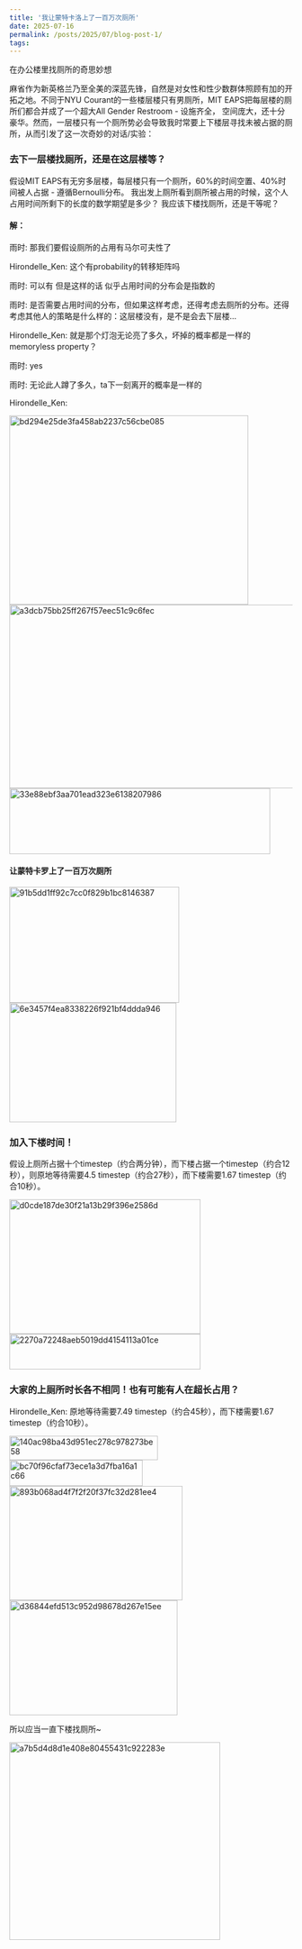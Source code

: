 ```yaml
---
title: '我让蒙特卡洛上了一百万次厕所'
date: 2025-07-16
permalink: /posts/2025/07/blog-post-1/
tags:
---
```


在办公楼里找厕所的奇思妙想

麻省作为新英格兰乃至全美的深蓝先锋，自然是对女性和性少数群体照顾有加的开拓之地。不同于NYU Courant的一些楼层楼只有男厕所，MIT EAPS把每层楼的厕所们都合并成了一个超大All Gender Restroom - 设施齐全，
空间庞大，还十分豪华。然而，一层楼只有一个厕所势必会导致我时常要上下楼层寻找未被占据的厕所，从而引发了这一次奇妙的对话/实验：

### 去下一层楼找厕所，还是在这层楼等？
假设MIT EAPS有无穷多层楼，每层楼只有一个厕所，60%的时间空置、40%时间被人占据 - 遵循Bernoulli分布。
我出发上厕所看到厕所被占用的时候，这个人占用时间所剩下的长度的数学期望是多少？
我应该下楼找厕所，还是干等呢？

#### 解：
雨时:
那我们要假设厕所的占用有马尔可夫性了

Hirondelle_Ken:
这个有probability的转移矩阵吗

雨时:
可以有 但是这样的话 似乎占用时间的分布会是指数的

雨时:
是否需要占用时间的分布，但如果这样考虑，还得考虑去厕所的分布。还得考虑其他人的策略是什么样的：这层楼没有，是不是会去下层楼...

Hirondelle_Ken:
就是那个灯泡无论亮了多久，坏掉的概率都是一样的memoryless property？

雨时:
yes

雨时:
无论此人蹲了多久，ta下一刻离开的概率是一样的

Hirondelle_Ken:

<img width="425" height="336" alt="bd294e25de3fa458ab2237c56cbe085" src="https://github.com/user-attachments/assets/6e6a17e0-a5a0-4970-ac52-27e28c3a8cee" />

<img width="538" height="326" alt="a3dcb75bb25ff267f57eec51c9c6fec" src="https://github.com/user-attachments/assets/8a28c3f3-a135-4502-a062-6ac80c19e4f4" />

<img width="464" height="117" alt="33e88ebf3aa701ead323e6138207986" src="https://github.com/user-attachments/assets/2672a843-ce7f-4b0e-bf47-7edc9b107790" />


#### 让蒙特卡罗上了一百万次厕所

<img width="302" height="206" alt="91b5dd1ff92c7cc0f829b1bc8146387" src="https://github.com/user-attachments/assets/637b2a27-d3b4-4aad-ac6a-52c640408705" />

<img width="297" height="212" alt="6e3457f4ea8338226f921bf4ddda946" src="https://github.com/user-attachments/assets/96172c89-3c3c-4115-abcc-1a0d4bca55f3" />


### 加入下楼时间！
假设上厕所占据十个timestep（约合两分钟），而下楼占据一个timestep（约合12秒），则原地等待需要4.5 timestep（约合27秒），而下楼需要1.67 timestep（约合10秒）。

<img width="340" height="239" alt="d0cde187de30f21a13b29f396e2586d" src="https://github.com/user-attachments/assets/0986194c-bd1d-4fd5-a1fd-d8193cf0ac9f" />

<img width="340" height="63" alt="2270a72248aeb5019dd4154113a01ce" src="https://github.com/user-attachments/assets/2200dae6-b0ea-4eb0-86e3-021566d0f662" />


### 大家的上厕所时长各不相同！也有可能有人在超长占用？
Hirondelle_Ken:
原地等待需要7.49 timestep（约合45秒），而下楼需要1.67 timestep（约合10秒）。

<img width="264" height="43" alt="140ac98ba43d951ec278c978273be58" src="https://github.com/user-attachments/assets/70ec3cc0-19b3-431d-8b1a-b75d4fb68a98" />

<img width="237" height="46" alt="bc70f96cfaf73ece1a3d7fba16a1c66" src="https://github.com/user-attachments/assets/bd8058bd-3576-4b0e-9477-5cb30cec454b" />

<img width="308" height="203" alt="893b068ad4f7f2f20f37fc32d281ee4" src="https://github.com/user-attachments/assets/3b37278e-6d6d-4eec-8acb-35ebf4bfbf22" />

<img width="299" height="204" alt="d36844efd513c952d98678d267e15ee" src="https://github.com/user-attachments/assets/0627026d-1ade-480f-9eb8-593d039944ca" />

所以应当一直下楼找厕所~

<img width="375" height="351" alt="a7b5d4d8d1e408e80455431c922283e" src="https://github.com/user-attachments/assets/5584a8a3-e063-444f-a0ad-c546dc47e9b0" />








